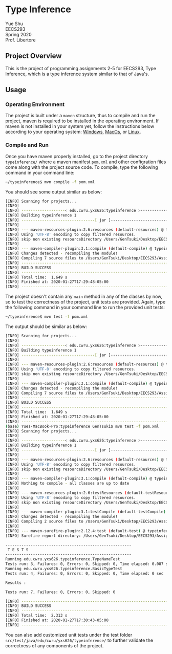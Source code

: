 # Type Inference

  Yue Shu  
  EECS293  
  Spring 2020  
  Prof. Libertore  

## Project Overview

This is the project of programming assignments 2-5 for EECS293, Type Inference, which is a type inference system similar to that of Java's.

## Usage

### Operating Environment

The project is built under a `maven` structure, thus to compile and run the project, maven is required to be installed in the operating environment. If maven is not installed in your system yet, follow the instructions below according to your operating system: [Windows](https://howtodoinjava.com/maven/how-to-install-maven-on-windows/), [MacOs](https://github.com/rajivkanaujia/alphaworks/wiki/Installing-Maven), or [Linux](https://www.javahelps.com/2017/10/install-apache-maven-on-linux.html).

### Compile and Run

Once you have maven properly installed, go to the project directory `typeinference/` where a maven manifest `pom.xml` and other configration files come along with the project source code. To compile, type the following command in your command line:

``` bash
~/typeinference$ mvn compile -f pom.xml
```

You should see some output similar as below:

``` bash
[INFO] Scanning for projects...
[INFO] 
[INFO] -------------------< edu.cwru.yxs626:typeinference >--------------------
[INFO] Building typeinference 1
[INFO] --------------------------------[ jar ]---------------------------------
[INFO] 
[INFO] --- maven-resources-plugin:2.6:resources (default-resources) @ typeinference ---
[INFO] Using 'UTF-8' encoding to copy filtered resources.
[INFO] skip non existing resourceDirectory /Users/GenTsuki/Desktop/EECS293/Assignments/typeinference/src/main/resources
[INFO] 
[INFO] --- maven-compiler-plugin:3.1:compile (default-compile) @ typeinference ---
[INFO] Changes detected - recompiling the module!
[INFO] Compiling 7 source files to /Users/GenTsuki/Desktop/EECS293/Assignments/typeinference/target/classes
[INFO] ------------------------------------------------------------------------
[INFO] BUILD SUCCESS
[INFO] ------------------------------------------------------------------------
[INFO] Total time:  1.649 s
[INFO] Finished at: 2020-01-27T17:29:48-05:00
[INFO] ------------------------------------------------------------------------
```

The project doesn't contain any `main` method in any of the classes by now, so to test the correctness of the project, unit tests are provided. Again, type the following command in your command line to run the provided unit tests:

``` bash
~/typeinference$ mvn test -f pom.xml
```

The output should be similar as below:

``` bash
[INFO] Scanning for projects...
[INFO] 
[INFO] -------------------< edu.cwru.yxs626:typeinference >--------------------
[INFO] Building typeinference 1
[INFO] --------------------------------[ jar ]---------------------------------
[INFO] 
[INFO] --- maven-resources-plugin:2.6:resources (default-resources) @ typeinference ---
[INFO] Using 'UTF-8' encoding to copy filtered resources.
[INFO] skip non existing resourceDirectory /Users/GenTsuki/Desktop/EECS293/Assignments/typeinference/src/main/resources
[INFO] 
[INFO] --- maven-compiler-plugin:3.1:compile (default-compile) @ typeinference ---
[INFO] Changes detected - recompiling the module!
[INFO] Compiling 7 source files to /Users/GenTsuki/Desktop/EECS293/Assignments/typeinference/target/classes
[INFO] ------------------------------------------------------------------------
[INFO] BUILD SUCCESS
[INFO] ------------------------------------------------------------------------
[INFO] Total time:  1.649 s
[INFO] Finished at: 2020-01-27T17:29:48-05:00
[INFO] ------------------------------------------------------------------------
(base) Yues-MacBook-Pro:typeinference GenTsuki$ mvn test -f pom.xml
[INFO] Scanning for projects...
[INFO] 
[INFO] -------------------< edu.cwru.yxs626:typeinference >--------------------
[INFO] Building typeinference 1
[INFO] --------------------------------[ jar ]---------------------------------
[INFO] 
[INFO] --- maven-resources-plugin:2.6:resources (default-resources) @ typeinference ---
[INFO] Using 'UTF-8' encoding to copy filtered resources.
[INFO] skip non existing resourceDirectory /Users/GenTsuki/Desktop/EECS293/Assignments/typeinference/src/main/resources
[INFO] 
[INFO] --- maven-compiler-plugin:3.1:compile (default-compile) @ typeinference ---
[INFO] Nothing to compile - all classes are up to date
[INFO] 
[INFO] --- maven-resources-plugin:2.6:testResources (default-testResources) @ typeinference ---
[INFO] Using 'UTF-8' encoding to copy filtered resources.
[INFO] skip non existing resourceDirectory /Users/GenTsuki/Desktop/EECS293/Assignments/typeinference/src/test/resources
[INFO] 
[INFO] --- maven-compiler-plugin:3.1:testCompile (default-testCompile) @ typeinference ---
[INFO] Changes detected - recompiling the module!
[INFO] Compiling 2 source files to /Users/GenTsuki/Desktop/EECS293/Assignments/typeinference/target/test-classes
[INFO] 
[INFO] --- maven-surefire-plugin:2.12.4:test (default-test) @ typeinference ---
[INFO] Surefire report directory: /Users/GenTsuki/Desktop/EECS293/Assignments/typeinference/target/surefire-reports

-------------------------------------------------------
 T E S T S
-------------------------------------------------------
Running edu.cwru.yxs626.typeinference.TypeNameTest
Tests run: 3, Failures: 0, Errors: 0, Skipped: 0, Time elapsed: 0.087 sec
Running edu.cwru.yxs626.typeinference.BasicTypeTest
Tests run: 4, Failures: 0, Errors: 0, Skipped: 0, Time elapsed: 0 sec

Results :

Tests run: 7, Failures: 0, Errors: 0, Skipped: 0

[INFO] ------------------------------------------------------------------------
[INFO] BUILD SUCCESS
[INFO] ------------------------------------------------------------------------
[INFO] Total time:  2.313 s
[INFO] Finished at: 2020-01-27T17:30:43-05:00
[INFO] ------------------------------------------------------------------------
```

You can also add customized unit tests under the test folder `src/test/java/edu/cwru/yxs626/typeinference/` to further validate the correctness of any components of the project.
